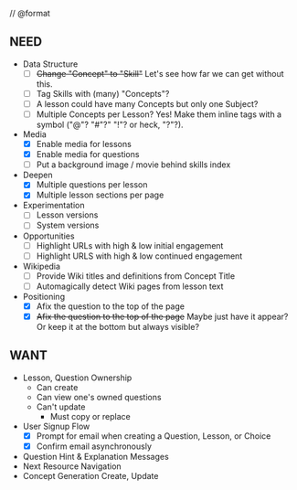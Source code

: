 // @format

## NEED

- Data Structure
  - [ ] ~~Change "Concept" to "Skill"~~ Let's see how far we can get without this.
  - [ ] Tag Skills with (many) "Concepts"?
  - [ ] A lesson could have many Concepts but only one Subject?
  - [ ] Multiple Concepts per Lesson? Yes! Make them inline tags with a symbol ("@"? "#"?" "!"? or heck, "?"?).
- Media
  - [x] Enable media for lessons
  - [x] Enable media for questions
  - [ ] Put a background image / movie behind skills index
- Deepen
  - [x] Multiple questions per lesson
  - [x] Multiple lesson sections per page
- Experimentation
  - [ ] Lesson versions
  - [ ] System versions
- Opportunities
  - [ ] Highlight URLs with high & low initial engagement
  - [ ] Highlight URLS with high & low continued engagement
- Wikipedia
  - [ ] Provide Wiki titles and definitions from Concept Title
  - [ ] Automagically detect Wiki pages from lesson text
- Positioning
  - [x] Afix the question to the top of the page
  - [x] ~~Afix the question to the top of the page~~ Maybe just have it appear? Or keep it at the bottom but always visible?

## WANT

- Lesson, Question Ownership
  - Can create
  - Can view one's owned questions
  - Can't update
    - Must copy or replace
- User Signup Flow
  - [x] Prompt for email when creating a Question, Lesson, or Choice
  - [x] Confirm email asynchronously
- Question Hint & Explanation Messages
- Next Resource Navigation
- Concept Generation Create, Update
